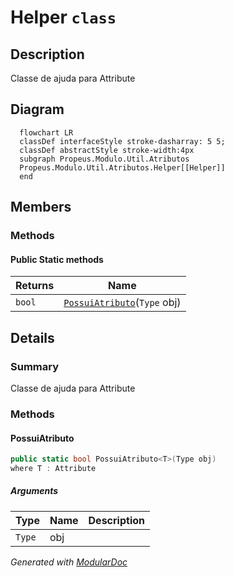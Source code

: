 # Helper `class`

## Description
Classe de ajuda para Attribute

## Diagram
```mermaid
  flowchart LR
  classDef interfaceStyle stroke-dasharray: 5 5;
  classDef abstractStyle stroke-width:4px
  subgraph Propeus.Modulo.Util.Atributos
  Propeus.Modulo.Util.Atributos.Helper[[Helper]]
  end
```

## Members
### Methods
#### Public Static methods
| Returns | Name |
| --- | --- |
| `bool` | [`PossuiAtributo`](#possuiatributo)(`Type` obj) |

## Details
### Summary
Classe de ajuda para Attribute

### Methods
#### PossuiAtributo
```csharp
public static bool PossuiAtributo<T>(Type obj)
where T : Attribute
```
##### Arguments
| Type | Name | Description |
| --- | --- | --- |
| `Type` | obj |   |

*Generated with* [*ModularDoc*](https://github.com/hailstorm75/ModularDoc)
